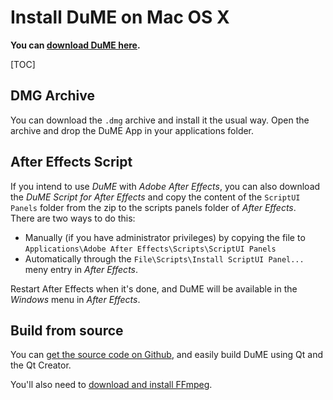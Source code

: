 # Install DuME on Mac OS X

**You can [download DuME here](https://rainboxlab.org/tools/dume/).**

[TOC]

## DMG Archive

You can download the `.dmg` archive and install it the usual way. Open the archive and drop the DuME App in your applications folder.

## After Effects Script

If you intend to use *DuME* with *Adobe After Effects*, you can also download the *DuME Script for After Effects* and copy the content of the `ScriptUI Panels` folder from the zip to the scripts panels folder of *After Effects*.  
There are two ways to do this:

- Manually (if you have administrator privileges) by copying the file to  
`Applications\Adobe After Effects\Scripts\ScriptUI Panels`
- Automatically through the `File\Scripts\Install ScriptUI Panel...` meny entry in *After Effects*.

Restart After Effects when it's done, and DuME will be available in the *Windows* menu in *After Effects*.

## Build from source

You can [get the source code on Github](https://github.com/Rainbox-dev/DuME), and easily build DuME using Qt and the Qt Creator.

You'll also need to [download and install FFmpeg](https://ffmpeg.org/download.html#build-mac).